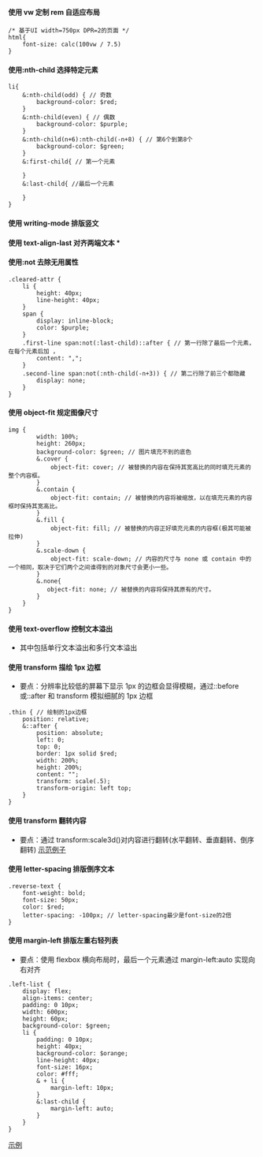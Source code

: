 #### 使用 vw 定制 rem 自适应布局

```
/* 基于UI width=750px DPR=2的页面 */
html{
    font-size: calc(100vw / 7.5)
}
```

#### 使用:nth-child 选择特定元素

```
li{
    &:nth-child(odd) { // 奇数
        background-color: $red;
    }
    &:nth-child(even) { // 偶数
        background-color: $purple;
    }
    &:nth-child(n+6):nth-child(-n+8) { // 第6个到第8个
        background-color: $green;
    }
    &:first-child{ // 第一个元素

    }
    &:last-child{ //最后一个元素

    }
}
```

#### 使用 writing-mode 排版竖文

#### 使用 text-align-last 对齐两端文本 \*

#### 使用:not 去除无用属性

```
.cleared-attr {
	li {
		height: 40px;
		line-height: 40px;
	}
	span {
		display: inline-block;
		color: $purple;
	}
	.first-line span:not(:last-child)::after { // 第一行除了最后一个元素，在每个元素后加 ，
		content: ",";
	}
	.second-line span:not(:nth-child(-n+3)) { // 第二行除了前三个都隐藏
		display: none;
	}
}
```

#### 使用 object-fit 规定图像尺寸

```
img {
		width: 100%;
		height: 260px;
		background-color: $green; // 图片填充不到的底色
		&.cover {
			object-fit: cover; // 被替换的内容在保持其宽高比的同时填充元素的整个内容框。
		}
		&.contain {
			object-fit: contain; // 被替换的内容将被缩放，以在填充元素的内容框时保持其宽高比。
		}
		&.fill {
			object-fit: fill; // 被替换的内容正好填充元素的内容框(极其可能被拉伸)
		}
		&.scale-down {
			object-fit: scale-down; // 内容的尺寸与 none 或 contain 中的一个相同，取决于它们两个之间谁得到的对象尺寸会更小一些。
		}
        &.none{
           object-fit: none; // 被替换的内容将保持其原有的尺寸。
        }
	}
}
```

#### 使用 text-overflow 控制文本溢出

- 其中包括单行文本溢出和多行文本溢出

#### 使用 transform 描绘 1px 边框

- 要点：分辨率比较低的屏幕下显示 1px 的边框会显得模糊，通过::before 或::after 和 transform 模拟细腻的 1px 边框

```
.thin { // 绘制的1px边框
	position: relative;
	&::after {
		position: absolute;
		left: 0;
		top: 0;
		border: 1px solid $red;
		width: 200%;
		height: 200%;
		content: "";
		transform: scale(.5);
		transform-origin: left top;
	}
}
```

#### 使用 transform 翻转内容

- 要点：通过 transform:scale3d()对内容进行翻转(水平翻转、垂直翻转、倒序翻转)
  [示范例子](https://codepen.io/JowayYoung/pen/NWKNZwO)

#### 使用 letter-spacing 排版倒序文本

```
.reverse-text {
	font-weight: bold;
	font-size: 50px;
	color: $red;
	letter-spacing: -100px; // letter-spacing最少是font-size的2倍
}
```

#### 使用 margin-left 排版左重右轻列表

- 要点：使用 flexbox 横向布局时，最后一个元素通过 margin-left:auto 实现向右对齐

```
.left-list {
	display: flex;
	align-items: center;
	padding: 0 10px;
	width: 600px;
	height: 60px;
	background-color: $green;
	li {
		padding: 0 10px;
		height: 40px;
		background-color: $orange;
		line-height: 40px;
		font-size: 16px;
		color: #fff;
		& + li {
			margin-left: 10px;
		}
		&:last-child {
			margin-left: auto;
		}
	}
}
```

[示例](https://codepen.io/JowayYoung/pen/PoYpROw)
